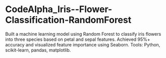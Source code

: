 # CodeAlpha_Iris--Flower-Classification-RandomForest
Built a machine learning model using Random Forest to classify iris flowers into three species based on petal and sepal features. Achieved 95%+ accuracy and visualized feature importance using Seaborn. Tools: Python, scikit-learn, pandas, matplotlib.
